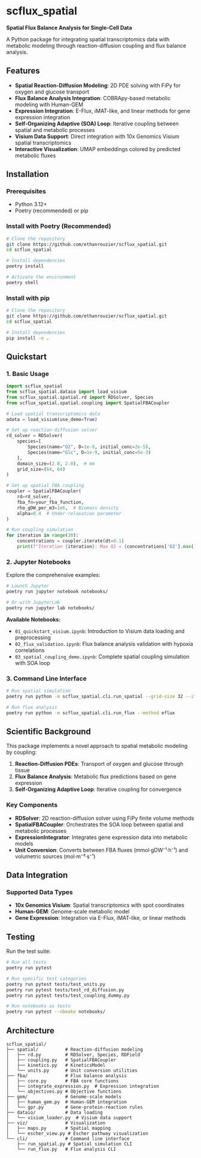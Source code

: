 # scflux_spatial

**Spatial Flux Balance Analysis for Single-Cell Data**

A Python package for integrating spatial transcriptomics data with metabolic modeling through reaction-diffusion coupling and flux balance analysis.

## Features

- **Spatial Reaction-Diffusion Modeling**: 2D PDE solving with FiPy for oxygen and glucose transport
- **Flux Balance Analysis Integration**: COBRApy-based metabolic modeling with Human-GEM
- **Expression Integration**: E-Flux, iMAT-like, and linear methods for gene expression integration
- **Self-Organizing Adaptive (SOA) Loop**: Iterative coupling between spatial and metabolic processes
- **Visium Data Support**: Direct integration with 10x Genomics Visium spatial transcriptomics
- **Interactive Visualization**: UMAP embeddings colored by predicted metabolic fluxes

## Installation

### Prerequisites

- Python 3.12+
- Poetry (recommended) or pip

### Install with Poetry (Recommended)

```bash
# Clone the repository
git clone https://github.com/ethanrouzier/scflux_spatial.git
cd scflux_spatial

# Install dependencies
poetry install

# Activate the environment
poetry shell
```

### Install with pip

```bash
# Clone the repository
git clone https://github.com/ethanrouzier/scflux_spatial.git
cd scflux_spatial

# Install dependencies
pip install -e .
```

## Quickstart

### 1. Basic Usage

```python
import scflux_spatial
from scflux_spatial.dataio import load_visium
from scflux_spatial.spatial.rd import RDSolver, Species
from scflux_spatial.spatial.coupling import SpatialFBACoupler

# Load spatial transcriptomics data
adata = load_visium(use_demo=True)

# Set up reaction-diffusion solver
rd_solver = RDSolver(
    species=[
        Species(name="O2", D=1e-9, initial_conc=2e-5),
        Species(name="Glc", D=1e-9, initial_conc=5e-3)
    ],
    domain_size=(2.0, 2.0),  # mm
    grid_size=(64, 64)
)

# Set up spatial FBA coupling
coupler = SpatialFBACoupler(
    rd=rd_solver,
    fba_fn=your_fba_function,
    rho_gDW_per_m3=1e6,  # Biomass density
    alpha=0.4  # Under-relaxation parameter
)

# Run coupling simulation
for iteration in range(20):
    concentrations = coupler.iterate(dt=0.1)
    print(f"Iteration {iteration}: Max O2 = {concentrations['O2'].max():.2e} mol/L")
```

### 2. Jupyter Notebooks

Explore the comprehensive examples:

```bash
# Launch Jupyter
poetry run jupyter notebook notebooks/

# Or with JupyterLab
poetry run jupyter lab notebooks/
```

**Available Notebooks:**
- `01_quickstart_visium.ipynb`: Introduction to Visium data loading and preprocessing
- `02_flux_validation.ipynb`: Flux balance analysis validation with hypoxia correlations
- `03_spatial_coupling_demo.ipynb`: Complete spatial coupling simulation with SOA loop

### 3. Command Line Interface

```bash
# Run spatial simulation
poetry run python -m scflux_spatial.cli.run_spatial --grid-size 32 --iterations 10

# Run flux analysis
poetry run python -m scflux_spatial.cli.run_flux --method eflux
```

## Scientific Background

This package implements a novel approach to spatial metabolic modeling by coupling:

1. **Reaction-Diffusion PDEs**: Transport of oxygen and glucose through tissue
2. **Flux Balance Analysis**: Metabolic flux predictions based on gene expression
3. **Self-Organizing Adaptive Loop**: Iterative coupling for convergence

### Key Components

- **RDSolver**: 2D reaction-diffusion solver using FiPy finite volume methods
- **SpatialFBACoupler**: Orchestrates the SOA loop between spatial and metabolic processes
- **ExpressionIntegrator**: Integrates gene expression data into metabolic models
- **Unit Conversion**: Converts between FBA fluxes (mmol·gDW⁻¹·h⁻¹) and volumetric sources (mol·m⁻³·s⁻¹)

## Data Integration

### Supported Data Types

- **10x Genomics Visium**: Spatial transcriptomics with spot coordinates
- **Human-GEM**: Genome-scale metabolic model
- **Gene Expression**: Integration via E-Flux, iMAT-like, or linear methods

## Testing

Run the test suite:

```bash
# Run all tests
poetry run pytest

# Run specific test categories
poetry run pytest tests/test_units.py
poetry run pytest tests/test_rd_diffusion.py
poetry run pytest tests/test_coupling_dummy.py

# Run notebooks as tests
poetry run pytest --nbmake notebooks/
```


## Architecture

```
scflux_spatial/
├── spatial/          # Reaction-diffusion modeling
│   ├── rd.py         # RDSolver, Species, RDField
│   ├── coupling.py   # SpatialFBACoupler
│   ├── kinetics.py   # KineticsModel
│   └── units.py      # Unit conversion utilities
├── fba/              # Flux balance analysis
│   ├── core.py       # FBA core functions
│   ├── integrate_expression.py  # Expression integration
│   └── objectives.py # Objective functions
├── gem/              # Genome-scale models
│   ├── human_gem.py  # Human-GEM integration
│   └── gpr.py        # Gene-protein-reaction rules
├── dataio/           # Data loading
│   └── visium_loader.py  # Visium data support
├── viz/              # Visualization
│   ├── maps.py       # Spatial mapping
│   └── escher_view.py # Escher pathway visualization
└── cli/              # Command line interface
    ├── run_spatial.py # Spatial simulation CLI
    └── run_flux.py   # Flux analysis CLI
```
